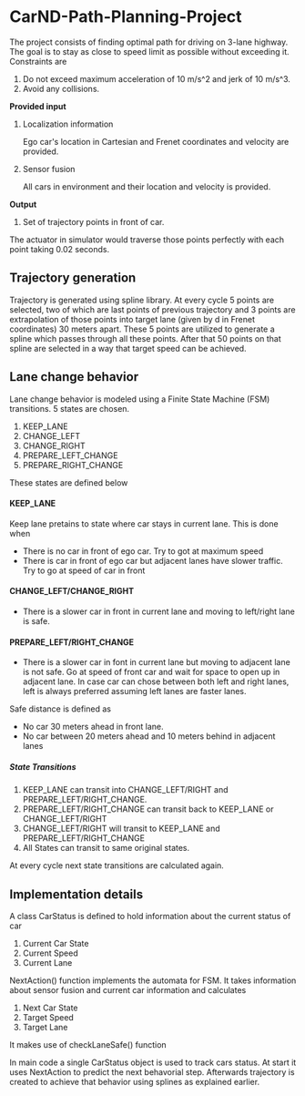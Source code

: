 # CarND-Path-Planning-Project

The project consists of finding optimal path for driving on 3-lane highway. The goal is to stay as close to speed limit as possible without exceeding it. Constraints are 
1. Do not exceed maximum acceleration of 10 m/s^2 and jerk of 10 m/s^3.
2. Avoid any collisions.

**Provided input**
1. Localization information
   <p>Ego car's location in Cartesian and Frenet coordinates and velocity are provided.
2. Sensor fusion
   <p>All cars in environment and their location and velocity is provided.

**Output**
1. Set of trajectory points in front of car.

The actuator in simulator would traverse those points perfectly with each point taking 0.02 seconds.

## Trajectory generation
Trajectory is generated using spline library. At every cycle 5 points are selected, two of which are last  points
of previous trajectory and 3 points are extrapolation of those points into target lane (given by d in Frenet coordinates) 30 meters apart. These 5 points are utilized to generate a spline which passes through all these points.
After that 50 points on that spline are selected in a way that target speed can be achieved.

## Lane change behavior
Lane change behavior is modeled using a Finite State Machine (FSM) transitions.
5 states are chosen.
 1.   KEEP_LANE
 2.   CHANGE_LEFT
 3.   CHANGE_RIGHT
 4.   PREPARE_LEFT_CHANGE
 5.   PREPARE_RIGHT_CHANGE


These states are defined below
#### KEEP_LANE 
Keep lane pretains to state where car stays in current lane. This is done when
* There is no car in front of ego car. Try to got at maximum speed
* There is car in front of ego car but adjacent lanes have slower traffic. Try to go at speed of car in front
#### CHANGE_LEFT/CHANGE_RIGHT 
* There is a slower car in front in current lane and moving to left/right lane is safe.
#### PREPARE_LEFT/RIGHT_CHANGE
* There is a slower car in font in current lane but moving to adjacent lane is not safe. Go at speed of front car
   and wait for space to open up in adjacent lane. In case car can chose between both left and right lanes, left is always 
   preferred assuming left lanes are faster lanes.
   
Safe distance is defined as
* No car 30 meters ahead in front lane.    
* No car between 20 meters ahead and 10 meters behind in adjacent lanes

##### State Transitions 
1. KEEP_LANE can transit into CHANGE_LEFT/RIGHT and PREPARE_LEFT/RIGHT_CHANGE.
2. PREPARE_LEFT/RIGHT_CHANGE can transit back to KEEP_LANE or CHANGE_LEFT/RIGHT
3. CHANGE_LEFT/RIGHT will transit to KEEP_LANE and PREPARE_LEFT/RIGHT_CHANGE
4. All States can transit to same original states.

At every cycle next state transitions are calculated again.

## Implementation details

A class CarStatus is defined to hold information about the current status of car
1. Current Car State
2. Current Speed
3. Current Lane

NextAction() function implements the automata for FSM. It takes information about sensor fusion and current car information and calculates 
1. Next Car State
2. Target Speed
3. Target Lane

It makes use of checkLaneSafe() function

In main code a single CarStatus object is used to track cars status. At start it uses NextAction to predict the next behavorial step.
Afterwards trajectory is created to achieve that behavior using splines as explained earlier.
   
